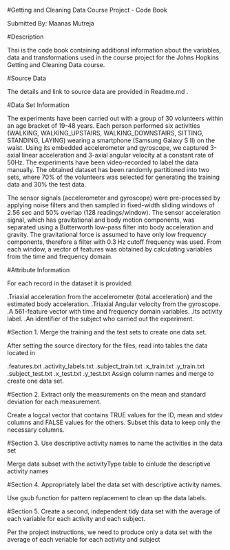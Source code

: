 #Getting and Cleaning Data Course Project - Code Book

Submitted By: Maanas Mutreja

#Description

Thsi is the code book containing additional information about the variables, data and transformations used in the course project for the Johns Hopkins Getting and Cleaning Data course.

#Source Data

The details and link to source data are provided in Readme.md .

#Data Set Information

The experiments have been carried out with a group of 30 volunteers within an age bracket of 19-48 years. Each person performed six activities (WALKING, WALKING_UPSTAIRS, WALKING_DOWNSTAIRS, SITTING, STANDING, LAYING) wearing a smartphone (Samsung Galaxy S II) on the waist. Using its embedded accelerometer and gyroscope, we captured 3-axial linear acceleration and 3-axial angular velocity at a constant rate of 50Hz. The experiments have been video-recorded to label the data manually. The obtained dataset has been randomly partitioned into two sets, where 70% of the volunteers was selected for generating the training data and 30% the test data.

The sensor signals (accelerometer and gyroscope) were pre-processed by applying noise filters and then sampled in fixed-width sliding windows of 2.56 sec and 50% overlap (128 readings/window). The sensor acceleration signal, which has gravitational and body motion components, was separated using a Butterworth low-pass filter into body acceleration and gravity. The gravitational force is assumed to have only low frequency components, therefore a filter with 0.3 Hz cutoff frequency was used. From each window, a vector of features was obtained by calculating variables from the time and frequency domain.

#Attribute Information

For each record in the dataset it is provided:

.Triaxial acceleration from the accelerometer (total acceleration) and the estimated body acceleration.
.Triaxial Angular velocity from the gyroscope.
.A 561-feature vector with time and frequency domain variables.
.Its activity label.
.An identifier of the subject who carried out the experiment.

#Section 1. Merge the training and the test sets to create one data set.

After setting the source directory for the files, read into tables the data located in

.features.txt
.activity_labels.txt
.subject_train.txt
.x_train.txt
.y_train.txt
.subject_test.txt
.x_test.txt
.y_test.txt
Assign column names and merge to create one data set.

#Section 2. Extract only the measurements on the mean and standard deviation for each measurement.

Create a logcal vector that contains TRUE values for the ID, mean and stdev columns and FALSE values for the others. Subset this data to keep only the necessary columns.

#Section 3. Use descriptive activity names to name the activities in the data set

Merge data subset with the activityType table to cinlude the descriptive activity names

#Section 4. Appropriately label the data set with descriptive activity names.

Use gsub function for pattern replacement to clean up the data labels.

#Section 5. Create a second, independent tidy data set with the average of each variable for each activity and each subject.

Per the project instructions, we need to produce only a data set with the average of each veriable for each activity and subject
